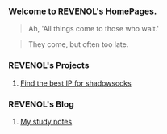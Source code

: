 ### Welcome to REVENOL's HomePages.
>Ah, 'All things come to those who wait.'

>They come, but often too late.

### REVENOL's Projects
1. [Find the best IP for shadowsocks](http://revenol.github.io/Shadowsocks-IPScan/index.html)

### REVENOL's Blog
1. [My study notes](https://github.com/revenol/notes/blob/master/README.md)
